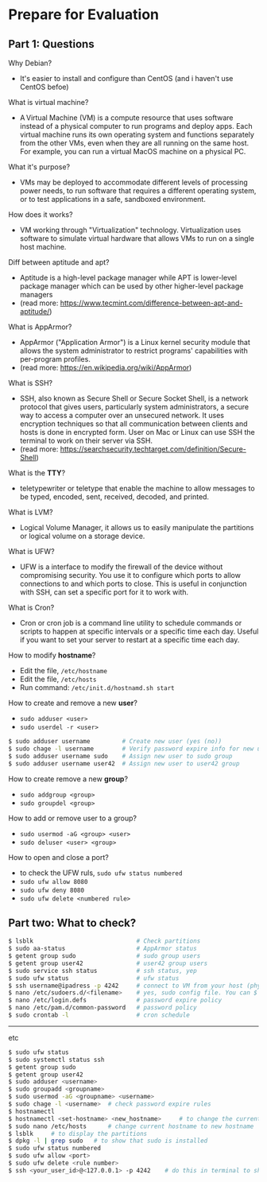 # Prepare for Evaluation

## Part 1: Questions

Why Debian?
- It's easier to install and configure than CentOS (and i haven't use CentOS befoe)

What is virtual machine?
- A Virtual Machine (VM) is a compute resource that uses software instead of a physical computer to run programs and deploy apps. Each virtual machine runs its own operating system and functions separately from the other VMs, even when they are all running on the same host. For example, you can run a virtual MacOS machine on a physical PC. 

What it's purpose?
- VMs may be deployed to accommodate different levels of processing power needs, to run software that requires a different operating system, or to test applications in a safe, sandboxed environment. 

How does it works?
- VM working through "Virtualization" technology. Virtualization uses software to simulate virtual hardware that allows VMs to run on a single host machine.

Diff between aptitude and apt?
- Aptitude is a high-level package manager while APT is lower-level package manager which can be used by other  higher-level package managers 
- (read more: https://www.tecmint.com/difference-between-apt-and-aptitude/)

What is AppArmor?
- AppArmor ("Application Armor") is a Linux kernel security module that allows the system administrator to restrict programs' capabilities with per-program profiles.
- (read more: https://en.wikipedia.org/wiki/AppArmor)

What is SSH?
- SSH, also known as Secure Shell or Secure Socket Shell, is a network protocol that gives users, particularly system administrators, a secure way to access a computer over an unsecured network. It uses encryption techniques so that all communication between clients and hosts is done in encrypted form. User on Mac or Linux can use SSH the terminal to work on their server via SSH.
- (read more: https://searchsecurity.techtarget.com/definition/Secure-Shell)

What is the **TTY**?
- teletypewriter or teletype that enable the machine to allow messages to be typed, encoded, sent, received, decoded, and printed.

What is LVM?
- Logical Volume Manager, it allows us to easily manipulate the partitions or logical volume on a storage device.

What is UFW?
- UFW is a interface to modify the firewall of the device without compromising security. You use it to configure which ports to allow connections to and which ports to close. This is useful in conjunction with SSH, can set a specific port for it to work with.

What is Cron?
- Cron or cron job is a command line utility to schedule commands or scripts to happen at specific intervals or a specific time each day. Useful if you want to set your server to restart at a specific time each day.


How to modify **hostname**?
- Edit the file, `/etc/hostname`
- Edit the file, `/etc/hosts`
- Run command: `/etc/init.d/hostnamd.sh start`

How to create and remove a new **user**?
- `sudo adduser <user>`
- `sudo userdel -r <user>`

```bash
$ sudo adduser username         # Create new user (yes (no))
$ sudo chage -l username        # Verify password expire info for new user
$ sudo adduser username sudo    # Assign new user to sudo group
$ sudo adduser username user42  # Assign new user to user42 group
```

How to create remove a new **group**?
- `sudo addgroup <group>`
- `sudo groupdel <group>`

How to add or remove user to a group?
- `sudo usermod -aG <group> <user>`
- `sudo deluser <user> <group>`

How to open and close a port?
- to check the UFW ruls, `sudo ufw status numbered`
- `sudo ufw allow 8080`
- `sudo ufw deny 8080`
- `sudo ufw delete <numbered rule>`

## Part two: What to check?
```bash
$ lsblk                             # Check partitions
$ sudo aa-status                    # AppArmor status
$ getent group sudo                 # sudo group users
$ getent group user42               # user42 group users
$ sudo service ssh status           # ssh status, yep
$ sudo ufw status                   # ufw status
$ ssh username@ipadress -p 4242     # connect to VM from your host (physical) machine via SSH
$ nano /etc/sudoers.d/<filename>    # yes, sudo config file. You can $ ls /etc/sudoers.d first
$ nano /etc/login.defs              # password expire policy
$ nano /etc/pam.d/common-password   # password policy
$ sudo crontab -l                   # cron schedule
```

---

etc
```bash
$ sudo ufw status
$ sudo systemctl status ssh
$ getent group sudo
$ getent group user42
$ sudo adduser <username>
$ sudo groupadd <groupname>
$ sudo usermod -aG <groupname> <username>
$ sudo chage -l <username>  # check password expire rules
$ hostnamectl
$ hostnamectl <set-hostname> <new_hostname>     # to change the current hostname, and Restart your Virtual Machine.
$ sudo nano /etc/hosts      # change current hostname to new hostname
$ lsblk     # to display the partitions
$ dpkg -l | grep sudo   # to show that sudo is installed
$ sudo ufw status numbered
$ sudo ufw allow <port>
$ sudo ufw delete <rule number>
$ ssh <your_user_id>@<127.0.0.1> -p 4242    # do this in terminal to show that SSH to port 4242 is working
```
